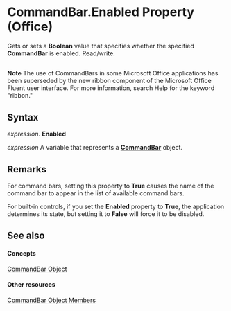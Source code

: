 
# CommandBar.Enabled Property (Office)

Gets or sets a  **Boolean** value that specifies whether the specified **CommandBar** is enabled. Read/write.


## 


 **Note**  The use of CommandBars in some Microsoft Office applications has been superseded by the new ribbon component of the Microsoft Office Fluent user interface. For more information, search Help for the keyword "ribbon."


## Syntax

 _expression_. **Enabled**

 _expression_ A variable that represents a **[CommandBar](78603954-40aa-64cb-c407-2e0820d65231.md)** object.


## Remarks

For command bars, setting this property to  **True** causes the name of the command bar to appear in the list of available command bars.

For built-in controls, if you set the  **Enabled** property to **True**, the application determines its state, but setting it to **False** will force it to be disabled.


## See also


#### Concepts


[CommandBar Object](78603954-40aa-64cb-c407-2e0820d65231.md)
#### Other resources


[CommandBar Object Members](e3756e7e-56a8-33a4-722f-640e5cc69b6d.md)